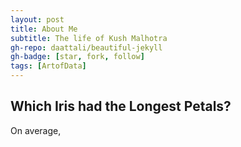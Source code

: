 ```yaml
---
layout: post
title: About Me
subtitle: The life of Kush Malhotra
gh-repo: daattali/beautiful-jekyll
gh-badge: [star, fork, follow]
tags: [ArtofData]
---
```


## Which Iris had the Longest Petals?

On average, 